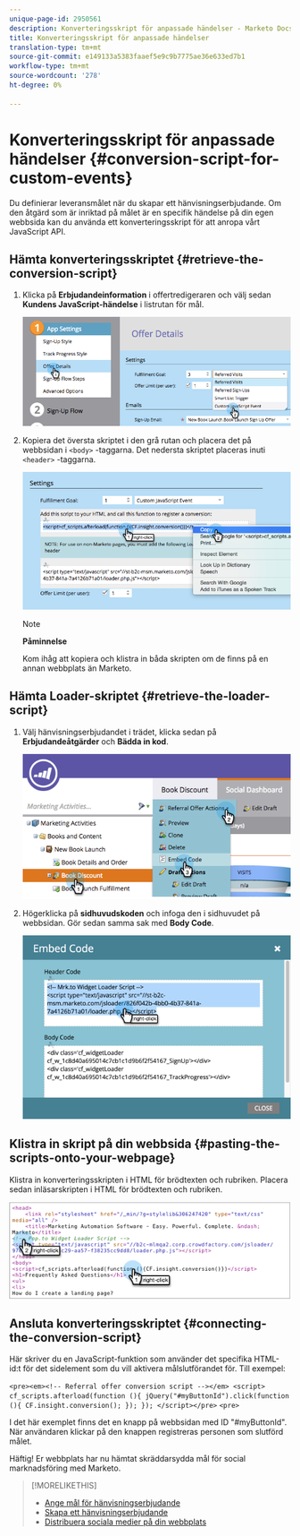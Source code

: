 ```yaml
---
unique-page-id: 2950561
description: Konverteringsskript för anpassade händelser - Marketo Docs - Produktdokumentation
title: Konverteringsskript för anpassade händelser
translation-type: tm+mt
source-git-commit: e149133a5383faaef5e9c9b7775ae36e633ed7b1
workflow-type: tm+mt
source-wordcount: '278'
ht-degree: 0%

---
```



# Konverteringsskript för anpassade händelser {#conversion-script-for-custom-events}

Du definierar leveransmålet när du skapar ett hänvisningserbjudande. Om den åtgärd som är inriktad på målet är en specifik händelse på din egen webbsida kan du använda ett konverteringsskript för att anropa vårt JavaScript API.

## Hämta konverteringsskriptet {#retrieve-the-conversion-script}

1. Klicka på **Erbjudandeinformation** i offertredigeraren och välj sedan **Kundens JavaScript-händelse** i listrutan för mål.

   ![](assets/image2015-4-20-17-3a22-3a15.png)

1. Kopiera det översta skriptet i den grå rutan och placera det på webbsidan i `<body>` -taggarna. Det nedersta skriptet placeras inuti `<header>` -taggarna.

   ![](assets/image2015-4-20-17-3a29-3a7.png)

   >[!NOTE]
   >
   >**Påminnelse**
   >
   >
   >Kom ihåg att kopiera och klistra in båda skripten om de finns på en annan webbplats än Marketo.

## Hämta Loader-skriptet {#retrieve-the-loader-script}

1. Välj hänvisningserbjudandet i trädet, klicka sedan på **Erbjudandeåtgärder** och **Bädda in kod**.

   ![](assets/image2015-4-20-17-3a34-3a46.png)

1. Högerklicka på **sidhuvudskoden** och infoga den i sidhuvudet på webbsidan. Gör sedan samma sak med **Body Code**.

   ![](assets/image2015-4-20-20-3a49-3a19.png)

## Klistra in skript på din webbsida {#pasting-the-scripts-onto-your-webpage}

Klistra in konverteringsskripten i HTML för brödtexten och rubriken. Placera sedan inläsarskripten i HTML för brödtexten och rubriken.

![](assets/image2015-4-20-21-3a0-3a16.png)

## Ansluta konverteringsskriptet {#connecting-the-conversion-script}

Här skriver du en JavaScript-funktion som använder det specifika HTML-id:t för det sidelement som du vill aktivera målslutförandet för. Till exempel:

`<pre><em><!-- Referral offer conversion script --></em> <script> cf_scripts.afterload(function (){ jQuery("#myButtonId").click(function (){ CF.insight.conversion(); }); }); </script></pre>` `<pre>`

I det här exemplet finns det en knapp på webbsidan med ID &quot;#myButtonId&quot;. När användaren klickar på den knappen registreras personen som slutförd målet.

Häftig! Er webbplats har nu hämtat skräddarsydda mål för social marknadsföring med Marketo.

>[!MORELIKETHIS]
>
>* [Ange mål för hänvisningserbjudande](../../../../product-docs/demand-generation/social/referral-offers/specify-goal-for-referral-offer.md)
>* [Skapa ett hänvisningserbjudande](../../../../product-docs/demand-generation/social/referral-offers/create-a-referral-offer.md)
>* [Distribuera sociala medier på din webbplats](deploy-social-on-your-website.md)

